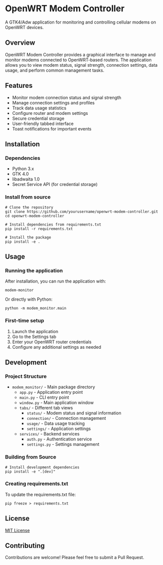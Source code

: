 # OpenWRT Modem Controller

A GTK4/Adw application for monitoring and controlling cellular modems on OpenWRT devices.

## Overview

OpenWRT Modem Controller provides a graphical interface to manage and monitor modems connected to OpenWRT-based routers. The application allows you to view modem status, signal strength, connection settings, data usage, and perform common management tasks.

## Features

- Monitor modem connection status and signal strength
- Manage connection settings and profiles
- Track data usage statistics
- Configure router and modem settings
- Secure credential storage
- User-friendly tabbed interface
- Toast notifications for important events

## Installation

### Dependencies

- Python 3.x
- GTK 4.0
- libadwaita 1.0
- Secret Service API (for credential storage)

### Install from source

```
# Clone the repository
git clone https://github.com/yourusername/openwrt-modem-controller.git
cd openwrt-modem-controller

# Install dependencies from requirements.txt
pip install -r requirements.txt

# Install the package
pip install -e .
```

## Usage

### Running the application

After installation, you can run the application with:

```
modem-monitor
```

Or directly with Python:

```
python -m modem_monitor.main
```

### First-time setup

1. Launch the application
2. Go to the Settings tab
3. Enter your OpenWRT router credentials
4. Configure any additional settings as needed

## Development

### Project Structure

- `modem_monitor/` - Main package directory
  - `app.py` - Application entry point
  - `main.py` - CLI entry point
  - `window.py` - Main application window
  - `tabs/` - Different tab views
    - `status/` - Modem status and signal information
    - `connection/` - Connection management
    - `usage/` - Data usage tracking
    - `settings/` - Application settings
  - `services/` - Backend services
    - `auth.py` - Authentication service
    - `settings.py` - Settings management

### Building from Source

```
# Install development dependencies
pip install -e ".[dev]"
```

### Creating requirements.txt

To update the requirements.txt file:

```
pip freeze > requirements.txt
```

## License

[MIT License](LICENSE)

## Contributing

Contributions are welcome! Please feel free to submit a Pull Request.
